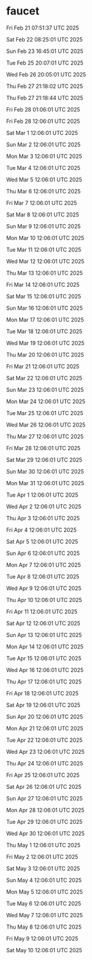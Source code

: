# faucet
Fri Feb 21 07:51:37 UTC 2025

Sat Feb 22 08:25:01 UTC 2025

Sun Feb 23 16:45:01 UTC 2025

Tue Feb 25 20:07:01 UTC 2025

Wed Feb 26 20:05:01 UTC 2025

Thu Feb 27 21:18:02 UTC 2025

Thu Feb 27 21:18:44 UTC 2025

Fri Feb 28 01:06:01 UTC 2025

Fri Feb 28 12:06:01 UTC 2025

Sat Mar  1 12:06:01 UTC 2025

Sun Mar  2 12:06:01 UTC 2025

Mon Mar  3 12:06:01 UTC 2025

Tue Mar  4 12:06:01 UTC 2025

Wed Mar  5 12:06:01 UTC 2025

Thu Mar  6 12:06:01 UTC 2025

Fri Mar  7 12:06:01 UTC 2025

Sat Mar  8 12:06:01 UTC 2025

Sun Mar  9 12:06:01 UTC 2025

Mon Mar 10 12:06:01 UTC 2025

Tue Mar 11 12:06:01 UTC 2025

Wed Mar 12 12:06:01 UTC 2025

Thu Mar 13 12:06:01 UTC 2025

Fri Mar 14 12:06:01 UTC 2025

Sat Mar 15 12:06:01 UTC 2025

Sun Mar 16 12:06:01 UTC 2025

Mon Mar 17 12:06:01 UTC 2025

Tue Mar 18 12:06:01 UTC 2025

Wed Mar 19 12:06:01 UTC 2025

Thu Mar 20 12:06:01 UTC 2025

Fri Mar 21 12:06:01 UTC 2025

Sat Mar 22 12:06:01 UTC 2025

Sun Mar 23 12:06:01 UTC 2025

Mon Mar 24 12:06:01 UTC 2025

Tue Mar 25 12:06:01 UTC 2025

Wed Mar 26 12:06:01 UTC 2025

Thu Mar 27 12:06:01 UTC 2025

Fri Mar 28 12:06:01 UTC 2025

Sat Mar 29 12:06:01 UTC 2025

Sun Mar 30 12:06:01 UTC 2025

Mon Mar 31 12:06:01 UTC 2025

Tue Apr  1 12:06:01 UTC 2025

Wed Apr  2 12:06:01 UTC 2025

Thu Apr  3 12:06:01 UTC 2025

Fri Apr  4 12:06:01 UTC 2025

Sat Apr  5 12:06:01 UTC 2025

Sun Apr  6 12:06:01 UTC 2025

Mon Apr  7 12:06:01 UTC 2025

Tue Apr  8 12:06:01 UTC 2025

Wed Apr  9 12:06:01 UTC 2025

Thu Apr 10 12:06:01 UTC 2025

Fri Apr 11 12:06:01 UTC 2025

Sat Apr 12 12:06:01 UTC 2025

Sun Apr 13 12:06:01 UTC 2025

Mon Apr 14 12:06:01 UTC 2025

Tue Apr 15 12:06:01 UTC 2025

Wed Apr 16 12:06:01 UTC 2025

Thu Apr 17 12:06:01 UTC 2025

Fri Apr 18 12:06:01 UTC 2025

Sat Apr 19 12:06:01 UTC 2025

Sun Apr 20 12:06:01 UTC 2025

Mon Apr 21 12:06:01 UTC 2025

Tue Apr 22 12:06:01 UTC 2025

Wed Apr 23 12:06:01 UTC 2025

Thu Apr 24 12:06:01 UTC 2025

Fri Apr 25 12:06:01 UTC 2025

Sat Apr 26 12:06:01 UTC 2025

Sun Apr 27 12:06:01 UTC 2025

Mon Apr 28 12:06:01 UTC 2025

Tue Apr 29 12:06:01 UTC 2025

Wed Apr 30 12:06:01 UTC 2025

Thu May  1 12:06:01 UTC 2025

Fri May  2 12:06:01 UTC 2025

Sat May  3 12:06:01 UTC 2025

Sun May  4 12:06:01 UTC 2025

Mon May  5 12:06:01 UTC 2025

Tue May  6 12:06:01 UTC 2025

Wed May  7 12:06:01 UTC 2025

Thu May  8 12:06:01 UTC 2025

Fri May  9 12:06:01 UTC 2025

Sat May 10 12:06:01 UTC 2025
